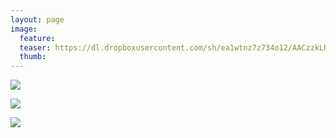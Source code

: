 ```yaml
---
layout: page
image:
  feature:
  teaser: https://dl.dropboxusercontent.com/sh/ea1wtnz7z734o12/AACzzkLRLesT1_LUrqrxp9Z6a/luontokuvat/syksy/DSC14619-245px.jpg
  thumb:
---
```


[![](https://dl.dropboxusercontent.com/sh/ea1wtnz7z734o12/AABC_PVPsHW9NXTiGrf96S_na/luontokuvat/syksy/DSC14619-800px.jpg)](https://dl.dropboxusercontent.com/sh/ea1wtnz7z734o12/AACR1bW2xJ6MXmUfu_pHsVz6a/luontokuvat/syksy/DSC14619.jpg)

[![](https://dl.dropboxusercontent.com/sh/ea1wtnz7z734o12/AAAFxuntm1Krk_5JLqG_UjMZa/luontokuvat/syksy/2/DSC14645-800px.jpg)](https://dl.dropboxusercontent.com/sh/ea1wtnz7z734o12/AADQaijubN1tK2hG18l-ANZxa/luontokuvat/syksy/2/DSC14645.jpg)

[![](https://dl.dropboxusercontent.com/sh/ea1wtnz7z734o12/AAD_-cZIE7BkdfScJ0Qlf4G9a/luontokuvat/syksy/2/DSC14650-800px.jpg)](https://dl.dropboxusercontent.com/sh/ea1wtnz7z734o12/AABfeHPhEhMtaleIfpuglL4Ha/luontokuvat/syksy/2/DSC14650.jpg)